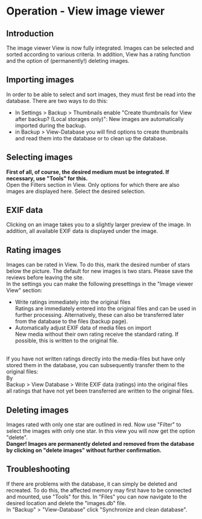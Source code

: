 # Operation - View image viewer

## Introduction
The image viewer View is now fully integrated. Images can be selected and sorted according to various criteria. In addition, View has a rating function and the option of (permanently!) deleting images.

## Importing images
In order to be able to select and sort images, they must first be read into the database. There are two ways to do this:
* In Settings &gt; Backup &gt; Thumbnails enable &quot;Create thumbnails for View after backup? (Local storages only)&quot;: New images are automatically imported during the backup.
* in Backup &gt; View-Database you will find options to create thumbnails and read them into the database or to clean up the database.

## Selecting images
**First of all, of course, the desired medium must be integrated. If necessary, use &quot;Tools&quot; for this.**<br>
Open the Filters section in View. Only options for which there are also images are displayed here. Select the desired selection.

## EXIF data
Clicking on an image takes you to a slightly larger preview of the image. In addition, all available EXIF data is displayed under the image.

## Rating images
Images can be rated in View. To do this, mark the desired number of stars below the picture. The default for new images is two stars. Please save the reviews before leaving the site.<br>
In the settings you can make the following presettings in the &quot;Image viewer View&quot; section:
* Write ratings immediately into the original files<br>
Ratings are immediately entered into the original files and can be used in further processing. Alternatively, these can also be transferred later from the database to the files (backup page).
* Automatically adjust EXIF data of media files on import<br>
New media without their own rating receive the standard rating. If possible, this is written to the original file.<br>
<br>
If you have not written ratings directly into the media-files but have only stored them in the database, you can subsequently transfer them to the original files:<br>
By<br>
Backup &gt; View Database &gt; Write EXIF data (ratings) into the original files<br>
all ratings that have not yet been transferred are written to the original files.

## Deleting images
Images rated with only one star are outlined in red. Now use &quot;Filter&quot; to select the images with only one star. In this view you will now get the option &quot;delete&quot;.<br>
**Danger! Images are permanently deleted and removed from the database by clicking on &quot;delete images&quot; without further confirmation.**

## Troubleshooting
If there are problems with the database, it can simply be deleted and recreated. To do this, the affected memory may first have to be connected and mounted, use &quot;Tools&quot; for this. In &quot;Files&quot; you can now navigate to the desired location and delete the &quot;images.db&quot; file.<br>
In &quot;Backup&quot; &gt; &quot;View-Database&quot; click &quot;Synchronize and clean database&quot;.
